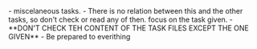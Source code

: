 <critical>
- miscelaneous tasks. 
- There is no relation between this and the other tasks, so don't check or read any of then. focus on the task given. 
- **DON'T CHECK TEH CONTENT OF THE TASK FILES EXCEPT THE ONE GIVEN**
- Be prepared to everithing
</critical>
